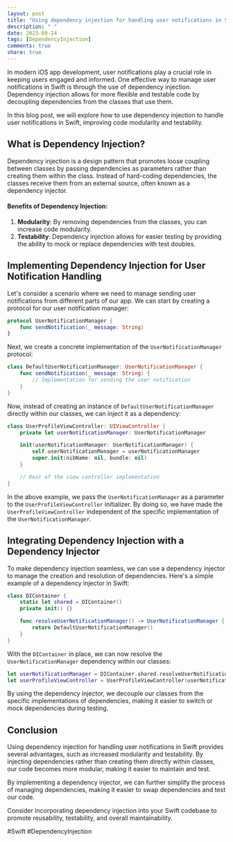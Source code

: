 ```yaml
---
layout: post
title: "Using dependency injection for handling user notifications in Swift"
description: " "
date: 2023-09-24
tags: [DependencyInjection]
comments: true
share: true
---
```


In modern iOS app development, user notifications play a crucial role in keeping users engaged and informed. One effective way to manage user notifications in Swift is through the use of dependency injection. Dependency injection allows for more flexible and testable code by decoupling dependencies from the classes that use them.

In this blog post, we will explore how to use dependency injection to handle user notifications in Swift, improving code modularity and testability.

## What is Dependency Injection?

Dependency injection is a design pattern that promotes loose coupling between classes by passing dependencies as parameters rather than creating them within the class. Instead of hard-coding dependencies, the classes receive them from an external source, often known as a dependency injector.

#### Benefits of Dependency Injection:
1. **Modularity**: By removing dependencies from the classes, you can increase code modularity.
2. **Testability**: Dependency injection allows for easier testing by providing the ability to mock or replace dependencies with test doubles.

## Implementing Dependency Injection for User Notification Handling

Let's consider a scenario where we need to manage sending user notifications from different parts of our app. We can start by creating a protocol for our user notification manager:

```swift
protocol UserNotificationManager {
    func sendNotification(_ message: String)
}
```

Next, we create a concrete implementation of the `UserNotificationManager` protocol:

```swift
class DefaultUserNotificationManager: UserNotificationManager {
    func sendNotification(_ message: String) {
        // Implementation for sending the user notification
    }
}
```

Now, instead of creating an instance of `DefaultUserNotificationManager` directly within our classes, we can inject it as a dependency:

```swift
class UserProfileViewController: UIViewController {
    private let userNotificationManager: UserNotificationManager

    init(userNotificationManager: UserNotificationManager) {
        self.userNotificationManager = userNotificationManager
        super.init(nibName: nil, bundle: nil)
    }

    // Rest of the view controller implementation
}
```

In the above example, we pass the `UserNotificationManager` as a parameter to the `UserProfileViewController` initializer. By doing so, we have made the `UserProfileViewController` independent of the specific implementation of the `UserNotificationManager`.

## Integrating Dependency Injection with a Dependency Injector

To make dependency injection seamless, we can use a dependency injector to manage the creation and resolution of dependencies. Here's a simple example of a dependency injector in Swift:

```swift
class DIContainer {
    static let shared = DIContainer()
    private init() {}

    func resolveUserNotificationManager() -> UserNotificationManager {
        return DefaultUserNotificationManager()
    }
}
```

With the `DIContainer` in place, we can now resolve the `UserNotificationManager` dependency within our classes:

```swift
let userNotificationManager = DIContainer.shared.resolveUserNotificationManager()
let userProfileViewController = UserProfileViewController(userNotificationManager: userNotificationManager)
```

By using the dependency injector, we decouple our classes from the specific implementations of dependencies, making it easier to switch or mock dependencies during testing.

## Conclusion

Using dependency injection for handling user notifications in Swift provides several advantages, such as increased modularity and testability. By injecting dependencies rather than creating them directly within classes, our code becomes more modular, making it easier to maintain and test.

By implementing a dependency injector, we can further simplify the process of managing dependencies, making it easier to swap dependencies and test our code.

Consider incorporating dependency injection into your Swift codebase to promote reusability, testability, and overall maintainability.

#Swift #DependencyInjection